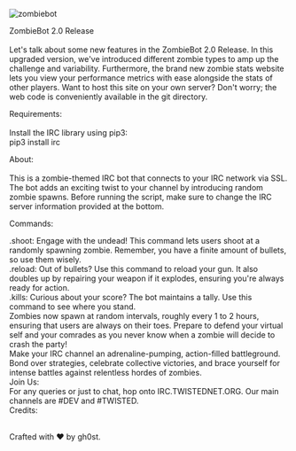 ![zombiebot](https://github.com/gh0st68/Zombie-IRC-Bot-Game/assets/75190364/cba2a669-2987-4dbb-b963-ab6fab9b0796)


ZombieBot 2.0 Release
<br>
<br>
Let's talk about some new features in the ZombieBot 2.0 Release. In this upgraded version, we've introduced different zombie types to amp up the challenge and variability. Furthermore, the brand new zombie stats website lets you view your performance metrics with ease alongside the stats of other players. Want to host this site on your own server? Don't worry; the web code is conveniently available in the git directory.

Requirements:
<br>
<br>
Install the IRC library using pip3:
<br>
pip3 install irc

About:
<br>
<br>
This is a zombie-themed IRC bot that connects to your IRC network via SSL. The bot adds an exciting twist to your channel by introducing random zombie spawns. Before running the script, make sure to change the IRC server information provided at the bottom.

Commands:
<br>

.shoot: Engage with the undead! This command lets users shoot at a randomly spawning zombie. Remember, you have a finite amount of bullets, so use them wisely.
<br>
.reload: Out of bullets? Use this command to reload your gun. It also doubles up by repairing your weapon if it explodes, ensuring you're always ready for action.
<br>
.kills: Curious about your score? The bot maintains a tally. Use this command to see where you stand.
<br>
Zombies now spawn at random intervals, roughly every 1 to 2 hours, ensuring that users are always on their toes. Prepare to defend your virtual self and your comrades as you never know when a zombie will decide to crash the party!
<br>
Make your IRC channel an adrenaline-pumping, action-filled battleground. Bond over strategies, celebrate collective victories, and brace yourself for intense battles against relentless hordes of zombies.
<br>
Join Us:
<br>
For any queries or just to chat, hop onto IRC.TWISTEDNET.ORG. Our main channels are #DEV and #TWISTED.
<br>
Credits:
<br>
<br>

Crafted with ❤️ by gh0st.
